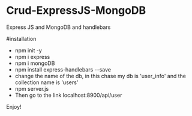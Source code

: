 # Crud-ExpressJS-MongoDB
Express JS and MongoDB and handlebars

#installation<br/>
- npm init -y<br/>
- npm i express<br/>
- npm i mongoDB<br/>
- npm install express-handlebars --save <br/>
- change the name of the db, in this chase my db is 'user_info' and the collection name is 'users'
- npm server.js<br/>
- Then go to the link localhost:8900/api/user

Enjoy!
